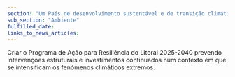 ```yaml
---
section: "Um País de desenvolvimento sustentável e de transição climática"
sub_section: "Ambiente"
fulfilled_date:
links_to_news_articles:
---
```


Criar o Programa de Ação para Resiliência do Litoral 2025-2040 prevendo intervenções estruturais e investimentos continuados num contexto em que se intensificam os fenómenos climáticos extremos.